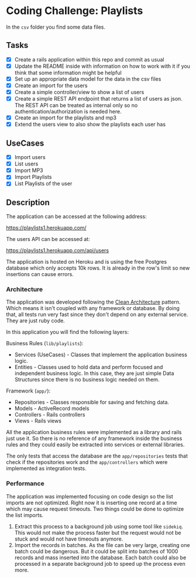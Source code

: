 # Coding Challenge: Playlists

In the `csv` folder you find some data files.

## Tasks

- [x] Create a rails application within this repo and commit as usual
- [x] Update the README inside with information on how to work with it if you think that some information might be helpful
- [x] Set up an appropriate data model for the data in the csv files
- [x] Create an import for the users
- [x] Create a simple controller/view to show a list of users
- [x] Create a simple REST API endpoint that returns a list of users as json. The REST API can be treated as internal only so no authentication/authorization is needed here.
- [x] Create an import for the playlists and mp3
- [x] Extend the users view to also show the playlists each user has

## UseCases

- [x] Import users
- [x] List users
- [x] Import MP3
- [x] Import Playlists
- [x] List Playlists of the user

## Description

The application can be accessed at the following address:

https://playlists1.herokuapp.com/

The users API can be accessed at:

https://playlists1.herokuapp.com/api/users

The application is hosted on Heroku and is using the free Postgres database which only accepts 10k rows. It is already in the row's limit so new insertions can cause errors.

### Architecture

The application was developed following the [Clean Architecture](https://8thlight.com/blog/uncle-bob/2012/08/13/the-clean-architecture.html) pattern. Which means it isn't coupled with any framework or database. By doing that, all tests run very fast since they don't depend on any external service. They are just ruby code.

In this application you will find the following layers:

Business Rules (`lib/playlists`):

- Services (UseCases) - Classes that implement the application business logic.
- Entities - Classes used to hold data and perform focused and independent business logic. In this case, they are just simple Data Structures since there is no business logic needed on them.

Framework (`app/`):

- Repositories - Classes responsible for saving and fetching data.
- Models - ActiveRecord models
- Controllers - Rails controllers
- Views - Rails views

All the application business rules were implemented as a library and rails just use it. So there is no reference of any framework inside the business rules and they could easily be extracted into services or external libraries.

The only tests that access the database are the `app/repositories` tests that check if the repositories work and the `app/controllers` which were implemented as integration tests.

### Performance

The application was implemented focusing on code design so the list imports are not optimized. Right now it is inserting one record at a time which may cause request timeouts. Two things could be done to optimize the list imports.

1.  Extract this process to a background job using some tool like `sidekiq`. This would not make the process faster but the request would not be stuck and would not have timeouts anymore.
1.  Import the records in batches. As the file can be very large, creating one batch could be dangerous. But it could be split into batches of 1000 records and mass inserted into the database. Each batch could also be processed in a separate background job to speed up the process even more.
